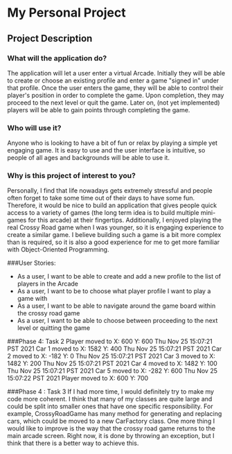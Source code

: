 # My Personal Project

## Project Description

### What will the application do?
The application will let a user enter a virtual Arcade. Initially they will be able to create or choose an existing
profile and enter a game "signed in" under that profile. Once the user enters the game, they will be able to control
their player's position in order to complete the game. Upon completion, they may proceed to the next level or quit 
the game. Later on, (not yet implemented) players will be able to gain points through completing the game. 

### Who will use it?
Anyone who is looking to have a bit of fun or relax by playing a simple yet engaging game. It is easy to use and 
the user interface is intuitive, so people of all ages and backgrounds will be able to use it.

### Why is this project of interest to you?
Personally, I find that life nowadays gets extremely stressful and people often forget to take some time out of 
their days to have some fun. Therefore, it would be nice to build an application that gives people quick access to a 
variety of games (the long term idea is to build multiple mini-games for this arcade) at their fingertips. 
Additionally, I  enjoyed playing the real Crossy Road game when I was younger, so it is engaging experience to
create a similar game. I believe building such a game is a bit more complex than is required, so it is also a good 
experience for me to get more familiar with Object-Oriented Programming. 

###User Stories:
- As a user, I want to be able to create and add a new profile to the list of players in the Arcade
- As a user, I want to be to choose what player profile I want to play a game with
- As a user, I want to be able to navigate around the game board within the crossy road game
- As a user, I want to be able to choose between proceeding to the next level or quitting the game

###Phase 4: Task 2 
Player moved to X: 600 Y: 600
Thu Nov 25 15:07:21 PST 2021
Car 1 moved to X: 1582 Y: 400
Thu Nov 25 15:07:21 PST 2021
Car 2 moved to X: -182 Y: 0
Thu Nov 25 15:07:21 PST 2021
Car 3 moved to X: 1482 Y: 200
Thu Nov 25 15:07:21 PST 2021
Car 4 moved to X: 1482 Y: 100
Thu Nov 25 15:07:21 PST 2021
Car 5 moved to X: -282 Y: 600
Thu Nov 25 15:07:22 PST 2021
Player moved to X: 600 Y: 700

###Phase 4 : Task 3 
If I had more time, I would definitely try to make my code more coherent. I think that many of my classes are
quite large and could be split into smaller ones that have one specific responsibility. For example, CrossyRoadGame
has many method for generating and replacing cars, which could be moved to a new CarFactory class. One more thing I 
would like to improve is the way that the crossy road game returns to the main arcade screen. Right now, it is done 
by throwing an exception, but I think that there is a better way to achieve this. 
